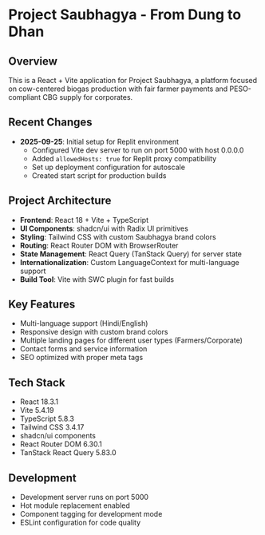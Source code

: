 # Project Saubhagya - From Dung to Dhan

## Overview
This is a React + Vite application for Project Saubhagya, a platform focused on cow-centered biogas production with fair farmer payments and PESO-compliant CBG supply for corporates.

## Recent Changes
- **2025-09-25**: Initial setup for Replit environment
  - Configured Vite dev server to run on port 5000 with host 0.0.0.0
  - Added `allowedHosts: true` for Replit proxy compatibility
  - Set up deployment configuration for autoscale
  - Created start script for production builds

## Project Architecture
- **Frontend**: React 18 + Vite + TypeScript
- **UI Components**: shadcn/ui with Radix UI primitives
- **Styling**: Tailwind CSS with custom Saubhagya brand colors
- **Routing**: React Router DOM with BrowserRouter
- **State Management**: React Query (TanStack Query) for server state
- **Internationalization**: Custom LanguageContext for multi-language support
- **Build Tool**: Vite with SWC plugin for fast builds

## Key Features
- Multi-language support (Hindi/English)
- Responsive design with custom brand colors
- Multiple landing pages for different user types (Farmers/Corporate)
- Contact forms and service information
- SEO optimized with proper meta tags

## Tech Stack
- React 18.3.1
- Vite 5.4.19
- TypeScript 5.8.3
- Tailwind CSS 3.4.17
- shadcn/ui components
- React Router DOM 6.30.1
- TanStack React Query 5.83.0

## Development
- Development server runs on port 5000
- Hot module replacement enabled
- Component tagging for development mode
- ESLint configuration for code quality